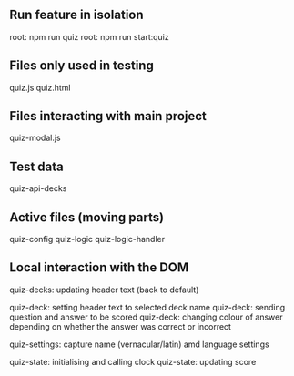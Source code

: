 ## Run feature in isolation

root: npm run quiz
root: npm run start:quiz

## Files only used in testing

quiz.js
quiz.html

## Files interacting with main project

quiz-modal.js

## Test data

quiz-api-decks

## Active files (moving parts)

quiz-config
quiz-logic
quiz-logic-handler

## Local interaction with the DOM

quiz-decks: updating header text (back to default)

quiz-deck: setting header text to selected deck name
quiz-deck: sending question and answer to be scored
quiz-deck: changing colour of answer depending on whether the answer was correct or incorrect

quiz-settings: capture name (vernacular/latin) amd language settings

quiz-state: initialising and calling clock
quiz-state: updating score



